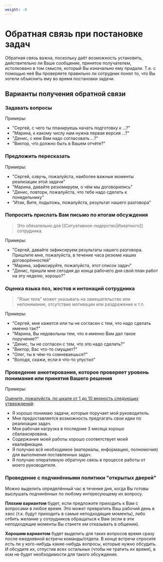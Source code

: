 ```yaml
---
weight: -8
---
```

# Обратная связь при постановке задач

Обратная связь важна, поскольку даёт возможность установить, действительно ли Ваше сообщение, принятое получателем, истолковано в том смысле, который Вы изначально ему придали. Т.е. с помощью неё Вы проверяете правильно ли сотрудник понял то, что Вы хотели объяснить ему во время постановки задачи.

## Варианты получения обратной связи

### Задавать вопросы

Примеры:

- "Сергей, с чего ты планируешь начать подготовку к ...?"
- "Марина, к какому числу нам нужна первая версия ...?"
- "Денис, с кем Вам надо согласовать ...?"
- "Виктор, что должно быть в Вашем отчёте?"

### Предложить пересказать

Примеры:

- "Сергей, озвучь, пожалуйста, наиболее важные моменты реализации этой задачи"
- "Марина, давайте резюмируем, о чём мы договорились"
- "Денис, повтори, пожалуйста, что тебе надо сделать к понедельнику"
- "Итак, Витя, подытожь, пожалуйста, результат нашего разговора"

### Попросить прислать Вам письмо по итогам обсуждения

> Это обязательно для [[Ситуативное-лидерство|Инертного]] сотрудника.

Примеры:

- "Сергей, давайте зафиксируем результаты нашего разговора. Пришлите мне, пожалуйста, в течение часа резюме наших договорённостей"
- "Марина, зафиксируйте, пожалуйста, этот список задач"
- "Денис, пришли мне сегодня до конца рабочего дня свой план работ на эту неделю, хорошо?"

### Оценка языка поз, жестов и интонаций сотрудника

> "Язык тела" может указывать на замешательство или непонимание, отсутствие мотивации или раздражение и т.п.

Примеры:

- "Сергей, мне кажется или ты не согласен с тем, что надо сделать именно так?"
- "Марина, Вы недовольны тем, что я именно Вам дал такое поручение?"
- "Денис, ты не согласен с тем, что это надо сделать?"
- "Виктор, Вас что-то смущает?"
- "Олег, ты в чём-то сомневаешься?"
- "Володя, скажи, если я что-то упустил"

### Проведение анкетирования, которое проверяет уровень понимания или принятия Вашего решения

Примеры:

<u>Оцените, пожалуйста, по шкале от 1 до 10 верность следующих утверждений</u>:

- Я хорошо понимаю задачи, которые поручает мой руководитель.
- Мне предоставляется возможность предлагать свои идеи по реализации задач.
- Моя рабочая нагрузка в последние 3 месяца хорошо сбалансирована.
- Содержание моей работы хорошо соответствует моей квалификации.
- Я получаю всё необходимое (материалы, информацию, полномочия) для выполнения поставленных задач.
- Я получаю оперативную обратную связь в процессе работы от моего руководителя.

### Проведение с подчинёнными политики "открытых дверей"

Можно выделить определённый час в течение дня, когда Вы готовы выслушать подчинённых по любому интересующему их вопросу.

**Плохим вариантом** будет, если предложите приходить к Вам с вопросами в любое время. Это может превратить Ваш рабочий день в хаос (т.к. будут приходить в самые неподходящие моменты), либо отбить желание у сотрудников обращаться к Вам (если в эти неподходящие моменты Вы станете им отказывать в общении).

**Хорошим вариантом** будет выделить для таких вопросов время сразу после ежедневной встречи команды/отдела. В конце встречи спросите есть ли у кого-нибудь какие-нибудь вопросы, которые нужно обсудить. И обсудите их, отпустив всех остальных (чтобы не тратить их время), в ком не будет необходимости для такого обсуждения.